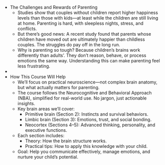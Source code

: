 - The Challenges and Rewards of Parenting
    - Studies show that couples without children report higher happiness levels than those with kids—at least while the children are still living at home. Parenting is hard, with sleepless nights, stress, and conflicts.
    - But there’s good news: A recent study found that parents whose children have moved out are ultimately happier than childless couples. The struggles do pay off in the long run.
    - Why is parenting so tough? Because children’s brains work differently than adults’. They don’t reason, behave, or process emotions the same way. Understanding this can make parenting feel less frustrating.
- 
- How This Course Will Help
    - We’ll focus on practical neuroscience—not complex brain anatomy, but what actually matters for parenting.
    - The course follows the Neurocognitive and Behavioral Approach (NBA), simplified for real-world use. No jargon, just actionable insights.
    - Key brain areas we’ll cover:
        - Primitive brain (Section 2): Instincts and survival behaviors.
        - Limbic brain (Section 3): Emotions, trust, and social bonding.
        - Neocortex (Sections 4–5): Advanced thinking, personality, and executive functions.
    - Each section includes:
        - Theory: How the brain structure works.
        - Practical tips: How to apply this knowledge with your child.
    - Goal: Help you communicate effectively, manage emotions, and nurture your child’s potential.
